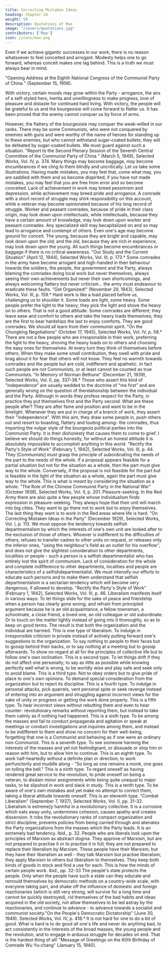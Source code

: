 ```yaml
---
title: Correcting Mistaken Ideas
heading: Chapter 24
weight: 50
description: Quotations of Mao
image: "/covers/quotations.jpg"
contributors: ['Mao']
icon: /icons/mao.png
---
```



Even if we achieve gigantic successes in our work, there is no reason whatsoever to feel conceited and arrogant. Modesty helps one to go forward, whereas conceit makes one lag behind. This is a truth we must always bear in mind.

"Opening Address at the Eighth National Congress of the Communist Party of China "
(September 15, 1956).

With victory, certain moods may grow within the Party - arrogance, the airs of a self-styled hero, inertia and unwillingness to make progress, love of pleasure and distaste for continued hard living. With victory, the people will be grateful to us and the bourgeoisie will come forward to flatter us. It has been proved that the enemy cannot conquer us by force of arms. 

However, the flattery of the bourgeoisie may conquer the weak-willed in our ranks. There may be some Communists, who were not conquered by enemies with guns and were worthy of the name of heroes for standing up to these enemies,
but who cannot withstand sugar-coated bullets; they will be defeated by
sugar-coated bullets. We must guard against such a situation.
"Report to the Second Plenary Session of the Seventh Central Committee of the
Communist Party of China " (March 5, 1949), Selected Works, Vol. IV, p. 374.
Many things may become baggage, may become encumbrances if we cling to
them blindly and uncritically. Let us take some illustrations. Having made
mistakes, you may feel that, come what may, you are saddled with them and
so become dispirited; if you have not made mistakes, you may feel that you
are free from error and so become conceited. Lack of achievement in work
may breed pessimism and depression, while achievement may breed pride
and arrogance. A comrade with a short record of struggle may shirk
responsibility on this account, while a veteran may become opinionated
because of his long record of struggle. Worker and peasant comrades,
because of pride in their class origin, may look down upon intellectuals,
while intellectuals, because they have a certain amount of knowledge, may
look down upon worker and peasant comrades. Any specialized skill may becapitalized on and so may lead to arrogance and contempt of others. Even
one's age may become ground for conceit. The young, because they are bright
and capable, may look down upon the old; and the old, because they are rich
in experience, may look down upon the young. All such things become
encumbrances or baggage if there is no critical awareness.
"Our Study and the Current Situation" (April 12, 1944), Selected Works, Vol. III, p.
173.*
Some comrades in the army have become arrogant and high-handed in their
behaviour towards the soldiers, the people, the government and the Party,
always blaming the comrades doing local work but never themselves, always
seeing their own achievements but never their own shortcomings, and always
welcoming flattery but never criticism… the army must endeavour to
eradicate these faults.
"Get Organized!" (November 29, 1943), Selected Works, Vol. III, p. 159.*
Hard work is like a load placed before us, challenging us to shoulder it. Some
loads are light, some heavy. Some people prefer the light to the heavy; they
pick the light and shove the heavy on to others. That is not a good attitude.
Some comrades are different; they leave ease and comfort to others and take
the heavy loads themselves; they are the first to bear hardships the last to
enjoy comforts. They are good comrades. We should all learn from their
communist spirit.
"On the Chungking Negotiations" (October 17, 1945), Selected Works, Vol. IV, p.
58.*
There are not a few people who are irresponsible in their work, preferring the
light to the heavy, shoving the heavy loads on to others and choosing the easy
ones for themselves. At every turn they think of themselves before others.
When they make some small contribution, they swell with pride and brag
about it for fear that others will not know. They feel no warmth towards
comrades and the people but are cold, indifferent and apathetic. In fact such
people are not Communists, or at least cannot be counted as true
Communists.
"In Memory of Norman Bethune" (December 21, 1939), Selected Works, Vol. II, pp.
337-38.*
Those who assert this kind of "independence" are usually wedded to the
doctrine of "me first" and are generally wrong on the question of therelationship between the individual and the Party. Although in words they
profess respect for the Party, in practice they put themselves first and the
Party second. What are these people after? They are after fame and position
and want to be in the limelight. Whenever they are put in charge of a branch
of work, they assert their "independence". With this aim, they draw some
people in, push others out and resort to boasting, flattery and touting among-
the comrades, thus importing the vulgar style of the bourgeois political
parties into the Communist Party. It is their dishonesty that causes them to
come to grief. I believe we should do things honestly, for without an honest
attitude it is absolutely impossible to accomplish anything in this world.
"Rectify the Party's Style of Work" (February 1, 1942), Selected Works, Vol. III, p. 44.
They [Communists] must grasp the principle of subordinating the needs of
the part to the needs of the whole. If a proposal appears feasible for a partial
situation but not for the situation as a whole, then the part must give way to
the whole. Conversely, if the proposal is not feasible for the part but is
feasible in the light of the situation as a whole, again the part must give way
to the whole. This is what is meant by considering the situation as a whole.
"The Role of the Chinese Communist Party in the National War" (October 1938),
Selected Works, Vol. II, p. 201.
Pleasure-seeking. In the Red Army there are also quite a few people whose
individualism finds expression in pleasure-seeking. They always hope that
their unit will march into big cities. They want to go there not to work but to
enjoy themselves. The last thing they want is to work in the Red areas where
life is hard.
"On Correcting Mistaken Ideas in the Party" (December 1929), Selected Works, Vol. I,
p. 113.
We must oppose the tendency towards selfish departmentalism by which the
interests of one's own unit are looked after to the exclusion of those of others.
Whoever is indifferent to the difficulties of others, refuses to transfer cadres
to other units on request, or releases only the inferior ones, "using the
neighbour's field as an outlet for his overflow", and does not give the slightest
consideration to other departments, localities or people - such a person is a
selfish departmentalist who has entirely lost the spirit of communism. Lack
of consideration for the whole and complete indifference to other
departments, localities and people are characteristics of a selfishdepartmentalist. We must intensify our efforts to educate such persons and to
make them understand that selfish departmentalism is a sectarian tendency
which will become very dangerous, if allowed to develop.
"Rectify the Party's Style of Work" (February 1, 1942), Selected Works, Vol. III, p. 46.
Liberalism manifests itself in various ways:
To let things slide for the sake of peace and friendship when a person has
clearly gone wrong, and refrain from principled argument because he is an
old acquaintance, a fellow townsman, a schoolmate, a close friend, a loved
one, an old colleague or old subordinate. Or to touch on the matter lightly
instead of going into it thoroughly, so as to keep on good terms. The result is
that both the organization and the individual are harmed. This is one type of
liberalism.
To indulge in irresponsible criticism in private instead of actively putting
forward one's suggestions to the organization. To say nothing to people to
their faces but to gossip behind their backs, or to say nothing at a meeting but
to gossip afterwards. To show no regard at all for the principles of collective
life but to follow one's own inclination. This is a second type.
To let things drift if they do not affect one personally; to say as little as
possible while knowing perfectly well what is wrong, to be worldly wise and
play safe and seek only to avoid blame. This is a third type.
Not to obey orders but to give pride of place to one's own opinions. To
demand special consideration from the organization but to reject its
discipline. This is a fourth type.
To indulge in personal attacks, pick quarrels, vent personal spite or seek
revenge instead of entering into an argument and struggling against incorrect
views for the sake of unity or progress or getting the work done properly.
This is a fifth type.
To hear incorrect views without rebutting them and even to hear counter-
revolutionary remarks without reporting them, but instead to take them
calmly as if nothing had happened. This is a sixth type.
To be among the masses and fail to conduct propaganda and agitation or
speak at meetings or conduct investigations and inquiries among them, and
instead to be indifferent to them and show no concern for their well-being,
forgetting that one is a Communist and behaving as if one were an ordinary
non-Communist. This is a seventh type.
To see someone harming the interests of the masses and yet not feelindignant, or dissuade or stop him or reason with him, but to allow him to
continue. This is an eighth type.
To work half-heartedly without a definite plan or direction; to work
perfunctorily and muddle along - "So long as one remains a monk, one goes
on tolling the bell." This is a ninth type.
To regard oneself as having rendered great service to the revolution, to
pride oneself on being a veteran, to disdain minor assignments while being
quite unequal to major tasks, to be slipshod in work and slack in study. This
is a tenth type.
To be aware of one's own mistakes and yet make no attempt to correct
them, taking a liberal attitude towards oneself. This is an eleventh type.
"Combat Liberalism" (September 7, 1937), Selected Works, Vol. II, pp. 31-32.
Liberalism is extreme]y harmful in a revolutionary collective. It is a corrosive
which eats away unity, undermines cohesion, causes apathy and creates
dissension. It robs the revolutionary ranks of compact organization and strict
discipline, prevents policies from being carried through and alienates the
Party organizations from the masses which the Party leads. It is an extremely
bad tendency.
Ibid., p. 32.
People who are liberals look upon the principles of Marxism as abstract
dogma. They approve of Marxism, but are not prepared to practise it or to
practise it in full; they are not prepared to replace their liberalism by
Marxism. These people have their Marxism, but they have their liberalism as
well - they talk Marxism but practise liberalism; they apply Marxism to
others but liberalism to themselves. They keep both kinds of goods in stock
and find a use for each. This is how the minds of certain people work.
Ibid., pp. 32-33
The people's state protects the people. Only when the people have such a
state can they educate and remould themselves by democratic methods on a
country-wide scale, with everyone taking part, and shake off the influence of
domestic and foreign reactionaries (which is still very strong, will survive for
a long time and cannot be quickly destroyed), rid themselves of the bad
habits and ideas acquired in the old society, not allow themselves to be led
astray by the reactionaries, and continue to advance - to advance towards a
socialist and communist society."On the People's Democratic Dictatorship" (June 30, 1949). Selected Works, Vol. IV,
p. 418.*
It is not hard for one to do a bit of good. What is hard is to do good all one's
life and never do anything bad, to act consistently in the interests of the broad
masses, the young people and the revolution, and to engage in arduous
struggle for decades on end. That is the hardest thing of all!
"Message of Greetings on the 60th Birthday of Comrade Wu Yu-chang" (January 15,
1940).

